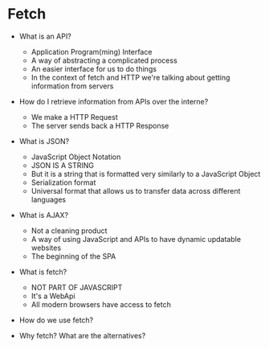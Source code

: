 # Fetch

- What is an API?
  - Application Program(ming) Interface
  - A way of abstracting a complicated process
  - An easier interface for us to do things
  - In the context of fetch and HTTP we're talking about getting information from servers
- How do I retrieve information from APIs over the interne?
  - We make a HTTP Request
  - The server sends back a HTTP Response
- What is JSON?
  - JavaScript Object Notation
  - JSON IS A STRING
  - But it is a string that is formatted very similarly to a JavaScript Object
  - Serialization format
  - Universal format that allows us to transfer data across different languages
- What is AJAX?
  - Not a cleaning product
  - A way of using JavaScript and APIs to have dynamic updatable websites
  - The beginning of the SPA
- What is fetch?

  - NOT PART OF JAVASCRIPT
  - It's a WebApi
  - All modern browsers have access to fetch

- How do we use fetch?
- Why fetch? What are the alternatives?
